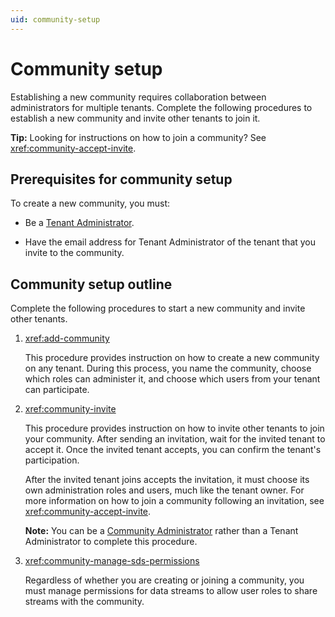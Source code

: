 ```yaml
---
uid: community-setup
---
```


# Community setup

Establishing a new community requires collaboration between administrators for multiple tenants. Complete the following procedures to establish a new community and invite other tenants to join it.

**Tip:** Looking for instructions on how to join a community? See <xref:community-accept-invite>.

## Prerequisites for community setup

To create a new community, you must:

- Be a [Tenant Administrator](xref:ccRoles#tenant-roles).

- Have the email address for Tenant Administrator of the tenant that you invite to the community.

## Community setup outline

Complete the following procedures to start a new community and invite other tenants.

1. <xref:add-community>

	This procedure provides instruction on how to create a new community on any tenant. During this process, you name the community, choose which roles can administer it, and choose which users from your tenant can participate.

1. <xref:community-invite>

	This procedure provides instruction on how to invite other tenants to join your community. After sending an invitation, wait for the invited tenant to accept it. Once the invited tenant accepts, you can confirm the tenant's participation.

	After the invited tenant joins accepts the invitation, it must choose its own administration roles and users, much like the tenant owner. For more information on how to join a community following an invitation, see <xref:community-accept-invite>.

	**Note:** You can be a [Community Administrator](xref:ccRoles#community-administrators-preview) rather than a Tenant Administrator to complete this procedure.

1. <xref:community-manage-sds-permissions>

	Regardless of whether you are creating or joining a community, you must manage permissions for data streams to allow user roles to share streams with the community.

